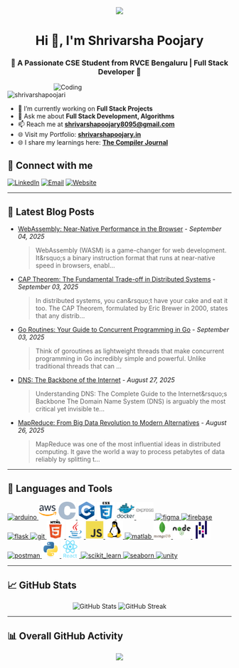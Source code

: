 <p align="center">
  <img src="https://readme-typing-svg.demolab.com/?lines=Hi,+I'm+Shrivarsha+Poojary;Passionate+Web+Developer;Learning+New+Things+Everyday;Let's+Connect!&center=true&width=500&height=50&color=FF61B6&size=22">
</p>

<h1 align="center">Hi 👋, I'm Shrivarsha Poojary</h1>
<h3 align="center">🌟 A Passionate CSE Student from RVCE Bengaluru | Full Stack Developer 🌟</h3>

<img align="right" alt="Coding" width="400" src="https://i.pinimg.com/originals/d4/81/f3/d481f3c72e283309071f79e01b05c06d.gif" />

<p align="left"> 
  <img src="https://komarev.com/ghpvc/?username=shrivarshapoojari&label=Profile%20views&color=0e75b6&style=flat" alt="shrivarshapoojari" /> 
</p>

- 🔭 I’m currently working on **Full Stack Projects**
- 💬 Ask me about **Full Stack Development, Algorithms**
- 📫 Reach me at **shrivarshapoojary8095@gmail.com**
- 🌐 Visit my Portfolio: **[shrivarshapoojary.in](https://www.shrivarshapoojary.in/)**
- 🌐 I share my learnings here: **[The Compiler Journal](https://blog.shrivarshapoojary.in/)**


## 🧩 Connect with me
<p align="left">
<a href="https://linkedin.com/in/shrivarsha-poojary-960691249" target="blank"><img src="https://img.shields.io/badge/-LinkedIn-blue?style=for-the-badge&logo=Linkedin&logoColor=white" alt="LinkedIn"/></a>
<a href="mailto:shrivarshapoojary8095@gmail.com" target="blank"><img src="https://img.shields.io/badge/-Gmail-D14836?style=for-the-badge&logo=gmail&logoColor=white" alt="Email"/></a>
<a href="https://shrivarshapoojary.in" target="blank"><img src="https://img.shields.io/badge/-Website-000000?style=for-the-badge&logo=About.me&logoColor=white" alt="Website"/></a>
</p>

---

## 📝 Latest Blog Posts
<!-- BLOG-POST-LIST:START -->
- [WebAssembly: Near-Native Performance in the Browser](https://blog.shrivarshapoojary.in/posts/webassembly/) - *September 04, 2025*
  > WebAssembly (WASM) is a game-changer for web development. It&amp;rsquo;s a binary instruction format that runs at near-native speed in browsers, enabl...

- [CAP Theorem: The Fundamental Trade-off in Distributed Systems](https://blog.shrivarshapoojary.in/posts/cap-theorem/) - *September 03, 2025*
  > In distributed systems, you can&amp;rsquo;t have your cake and eat it too. The CAP Theorem, formulated by Eric Brewer in 2000, states that any distrib...

- [Go Routines: Your Guide to Concurrent Programming in Go](https://blog.shrivarshapoojary.in/posts/goroutines/) - *September 03, 2025*
  > Think of goroutines as lightweight threads that make concurrent programming in Go incredibly simple and powerful. Unlike traditional threads that can ...

- [DNS: The Backbone of the Internet](https://blog.shrivarshapoojary.in/posts/dns/) - *August 27, 2025*
  > Understanding DNS: The Complete Guide to the Internet&amp;rsquo;s Backbone The Domain Name System (DNS) is arguably the most critical yet invisible te...

- [MapReduce: From Big Data Revolution to Modern Alternatives](https://blog.shrivarshapoojary.in/posts/map-reduce/) - *August 26, 2025*
  > MapReduce was one of the most influential ideas in distributed computing. It gave the world a way to process petabytes of data reliably by splitting t...

<!-- BLOG-POST-LIST:END -->

---

## 🚀 Languages and Tools
<p align="left"> 
<a href="https://www.arduino.cc/" target="_blank" rel="noreferrer"> <img src="https://cdn.worldvectorlogo.com/logos/arduino-1.svg" alt="arduino" width="40" height="40"/> </a> 
<a href="https://aws.amazon.com" target="_blank" rel="noreferrer"> <img src="https://raw.githubusercontent.com/devicons/devicon/master/icons/amazonwebservices/amazonwebservices-original-wordmark.svg" alt="aws" width="40" height="40"/> </a> 
<a href="https://www.cprogramming.com/" target="_blank" rel="noreferrer"> <img src="https://raw.githubusercontent.com/devicons/devicon/master/icons/c/c-original.svg" alt="c" width="40" height="40"/> </a> 
<a href="https://www.w3schools.com/cpp/" target="_blank" rel="noreferrer"> <img src="https://raw.githubusercontent.com/devicons/devicon/master/icons/cplusplus/cplusplus-original.svg" alt="cplusplus" width="40" height="40"/> </a> 
<a href="https://www.w3schools.com/css/" target="_blank" rel="noreferrer"> <img src="https://raw.githubusercontent.com/devicons/devicon/master/icons/css3/css3-original-wordmark.svg" alt="css3" width="40" height="40"/> </a> 
<a href="https://www.docker.com/" target="_blank" rel="noreferrer"> <img src="https://raw.githubusercontent.com/devicons/devicon/master/icons/docker/docker-original-wordmark.svg" alt="docker" width="40" height="40"/> </a> 
<a href="https://expressjs.com" target="_blank" rel="noreferrer"> <img src="https://raw.githubusercontent.com/devicons/devicon/master/icons/express/express-original-wordmark.svg" alt="express" width="40" height="40"/> </a> 
<a href="https://www.figma.com/" target="_blank" rel="noreferrer"> <img src="https://www.vectorlogo.zone/logos/figma/figma-icon.svg" alt="figma" width="40" height="40"/> </a> 
<a href="https://firebase.google.com/" target="_blank" rel="noreferrer"> <img src="https://www.vectorlogo.zone/logos/firebase/firebase-icon.svg" alt="firebase" width="40" height="40"/> </a> 
<a href="https://flask.palletsprojects.com/" target="_blank" rel="noreferrer"> <img src="https://www.vectorlogo.zone/logos/pocoo_flask/pocoo_flask-icon.svg" alt="flask" width="40" height="40"/> </a> 
<a href="https://git-scm.com/" target="_blank" rel="noreferrer"> <img src="https://www.vectorlogo.zone/logos/git-scm/git-scm-icon.svg" alt="git" width="40" height="40"/> </a> 
<a href="https://www.w3.org/html/" target="_blank" rel="noreferrer"> <img src="https://raw.githubusercontent.com/devicons/devicon/master/icons/html5/html5-original-wordmark.svg" alt="html5" width="40" height="40"/> </a> 
<a href="https://www.java.com" target="_blank" rel="noreferrer"> <img src="https://raw.githubusercontent.com/devicons/devicon/master/icons/java/java-original.svg" alt="java" width="40" height="40"/> </a> 
<a href="https://developer.mozilla.org/en-US/docs/Web/JavaScript" target="_blank" rel="noreferrer"> <img src="https://raw.githubusercontent.com/devicons/devicon/master/icons/javascript/javascript-original.svg" alt="javascript" width="40" height="40"/> </a> 
<a href="https://www.linux.org/" target="_blank" rel="noreferrer"> <img src="https://raw.githubusercontent.com/devicons/devicon/master/icons/linux/linux-original.svg" alt="linux" width="40" height="40"/> </a> 
<a href="https://www.mathworks.com/" target="_blank" rel="noreferrer"> <img src="https://upload.wikimedia.org/wikipedia/commons/2/21/Matlab_Logo.png" alt="matlab" width="40" height="40"/> </a> 
<a href="https://www.mongodb.com/" target="_blank" rel="noreferrer"> <img src="https://raw.githubusercontent.com/devicons/devicon/master/icons/mongodb/mongodb-original-wordmark.svg" alt="mongodb" width="40" height="40"/> </a> 
<a href="https://nodejs.org" target="_blank" rel="noreferrer"> <img src="https://raw.githubusercontent.com/devicons/devicon/master/icons/nodejs/nodejs-original-wordmark.svg" alt="nodejs" width="40" height="40"/> </a> 
<a href="https://pandas.pydata.org/" target="_blank" rel="noreferrer"> <img src="https://raw.githubusercontent.com/devicons/devicon/2ae2a900d2f041da66e950e4d48052658d850630/icons/pandas/pandas-original.svg" alt="pandas" width="40" height="40"/> </a> 
<a href="https://postman.com" target="_blank" rel="noreferrer"> <img src="https://www.vectorlogo.zone/logos/getpostman/getpostman-icon.svg" alt="postman" width="40" height="40"/> </a> 
<a href="https://www.python.org" target="_blank" rel="noreferrer"> <img src="https://raw.githubusercontent.com/devicons/devicon/master/icons/python/python-original.svg" alt="python" width="40" height="40"/> </a> 
<a href="https://reactjs.org/" target="_blank" rel="noreferrer"> <img src="https://raw.githubusercontent.com/devicons/devicon/master/icons/react/react-original-wordmark.svg" alt="react" width="40" height="40"/> </a> 
<a href="https://scikit-learn.org/" target="_blank" rel="noreferrer"> <img src="https://upload.wikimedia.org/wikipedia/commons/0/05/Scikit_learn_logo_small.svg" alt="scikit_learn" width="40" height="40"/> </a> 
<a href="https://seaborn.pydata.org/" target="_blank" rel="noreferrer"> <img src="https://seaborn.pydata.org/_images/logo-mark-lightbg.svg" alt="seaborn" width="40" height="40"/> </a> 
<a href="https://unity.com/" target="_blank" rel="noreferrer"> <img src="https://www.vectorlogo.zone/logos/unity3d/unity3d-icon.svg" alt="unity" width="40" height="40"/> </a> 
</p>

---

## 📈 GitHub Stats
<p align="center">
    <img src="https://github-readme-stats.vercel.app/api?username=shrivarshapoojari&show_icons=true&theme=radical" alt="GitHub Stats" height="200"/>
  <img src="https://streak-stats.demolab.com?user=shrivarshapoojari&theme=radical&hide_border=false" alt="GitHub Streak" height="200"/>
</p>


---

## 📊 Overall GitHub Activity
<p align="center">
  <img src="https://github-profile-summary-cards.vercel.app/api/cards/profile-details?username=shrivarshapoojari&theme=radical" />
</p>
